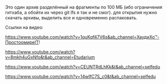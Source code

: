 Это один архив разделённый на фрагменты по 100 МБ (ибо ограничения гитхаба, а обойти их через git lfs я так и не смог). для открытия нужно скачать архивы, выделить все и одновременно распаковать.


Ссылки на видео:

https://www.youtube.com/watch?v=1quKqf47V6s&ab_channel=ХаудиХо™-ПростоомиреIT!

https://www.youtube.com/watch?v=8mkh4uGxNfo&t&ab_channel=Etudarium

https://www.youtube.com/watch?v=CEUNTRdLhKk&t&ab_channel=selfedu

https://www.youtube.com/watch?v=14wIfC7S_c0&t&ab_channel=selfedu
